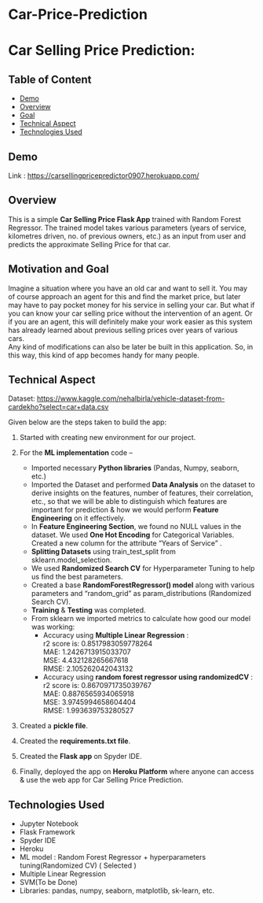 # Car-Price-Prediction
# Car Selling Price Prediction:
## Table of Content
  * [Demo](#demo)
  * [Overview](#overview)
  * [Goal](#goal)
  * [Technical Aspect](#technical-aspect)
  * [Technologies Used](#technologies-used)

## Demo
Link : https://carsellingpricepredictor0907.herokuapp.com/ 
## Overview
This is a simple **Car Selling Price Flask App** trained with Random Forest Regressor. The trained model takes various parameters (years of service, kilometres driven, no. of previous owners, etc.) as an input from user and predicts the approximate Selling Price for that car.
## Motivation and Goal
Imagine a situation where you have an old car and want to sell it. You may of course approach an agent for this and find the market price, but later may have to pay pocket money for his service in selling your car. But what if you can know your car selling price without the intervention of an agent. Or if you are an agent, this will definitely make your work easier as this system has already learned about previous selling prices over years of various cars.  
Any kind of modifications can also be later be built in this application. So, in this way, this kind of app becomes handy for many people.  
## Technical Aspect
Dataset: https://www.kaggle.com/nehalbirla/vehicle-dataset-from-cardekho?select=car+data.csv

Given below are the steps taken to build the app:
1. Started with creating new environment for our project. 
2. For the **ML implementation** code – 
	- Imported necessary **Python libraries** (Pandas, Numpy, seaborn, etc.)
	- Imported the Dataset and performed **Data Analysis** on the dataset to derive insights on the features, number of features, their correlation, etc., so that we will be able to distinguish which features are important for prediction & how we would perform **Feature Engineering** on it effectively.
	- In **Feature Engineering Section**, we found no NULL values in the dataset. We used **One Hot Encoding** for Categorical Variables. Created a new column for the attribute “Years of Service” .
	- **Splitting Datasets** using train_test_split from sklearn.model_selection.
	- We used **Randomized Search CV** for Hyperparameter Tuning to help us find the best parameters.
	- Created a base **RandomForestRegressor() model** along with various parameters and “random_grid” as param_distributions (Randomized Search CV).
	- **Training** & **Testing** was completed.
	- From sklearn we imported metrics to calculate how good our model was working:  
   		- Accuracy using **Multiple Linear Regression** :  
   		r2 score is: 0.8517983059778264  
   		MAE: 1.2426713915033707  
   		MSE: 4.432128265667618  
   		RMSE: 2.105262042043132  
   		- Accuracy using **random forest regressor using randomizedCV** :  
   		r2 score is: 0.8670971735039767  
   		MAE: 0.8876565934065918  
   		MSE: 3.9745994658604404  
   		RMSE: 1.993639753280527  

3. Created a **pickle file**.
4. Created the **requirements.txt file**.
5. Created the **Flask app** on Spyder IDE.
6. Finally, deployed the app on **Heroku Platform** where anyone can access & use the web app for Car Selling Price Prediction.

## Technologies Used
- Jupyter Notebook
- Flask Framework
- Spyder IDE
- Heroku
- ML model : Random Forest Regressor + hyperparameters tuning(Randomized CV) ( Selected )
- Multiple Linear Regression
-	SVM(To be Done)
- Libraries: pandas, numpy, seaborn, matplotlib, sk-learn, etc.
